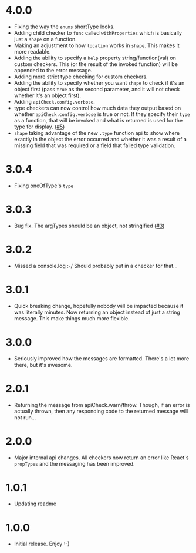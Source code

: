 # 4.0.0

- Fixing the way the `enums` shortType looks.
- Adding child checker to `func` called `withProperties` which is basically just a `shape` on a function.
- Making an adjustment to how `location` works in `shape`. This makes it more readable.
- Adding the ability to specify a `help` property string/function(val) on custom checkers. This (or the result of the invoked function) will be appended to the error message.
- Adding more strict type checking for custom checkers.
- Adding the ability to specify whether you want `shape` to check if it's an object first (pass `true` as the second parameter, and it will not check whether it's an object first).
- Adding `apiCheck.config.verbose`.
- type checkers can now control how much data they output based on whether `apiCheck.config.verbose` is true or not. If they specify their `type` as a function, that will be invoked and what is returned is used for the type for display. ([#5](/../../issues/5))
- `shape` taking advantage of the new `.type` function api to show where exactly in the object the error occurred and whether it was a result of a missing field that was required or a field that failed type validation.

# 3.0.4

- Fixing oneOfType's `type`

# 3.0.3

- Bug fix. The argTypes should be an object, not stringified ([#3](/../../issues/3))

# 3.0.2

- Missed a console.log :-/ Should probably put in a checker for that...

# 3.0.1

- Quick breaking change, hopefully nobody will be impacted because it was literally minutes. Now returning an object instead of just a string message. This make things much more flexible.

# 3.0.0

- Seriously improved how the messages are formatted. There's a lot more there, but it's awesome.

# 2.0.1

- Returning the message from apiCheck.warn/throw. Though, if an error is actually thrown, then any responding code to the returned message will not run...

# 2.0.0

- Major internal api changes. All checkers now return an error like React's `propTypes` and the messaging has been improved.

# 1.0.1

- Updating readme

# 1.0.0

- Initial release. Enjoy :-)
